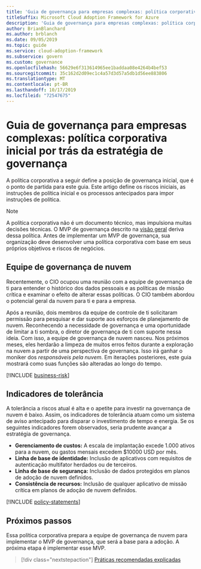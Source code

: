 ```yaml
---
title: 'Guia de governança para empresas complexas: política corporativa inicial por trás da estratégia de governança'
titleSuffix: Microsoft Cloud Adoption Framework for Azure
description: 'Guia de governança para empresas complexas: política corporativa inicial por trás da estratégia de governança'
author: BrianBlanchard
ms.author: brblanch
ms.date: 09/05/2019
ms.topic: guide
ms.service: cloud-adoption-framework
ms.subservice: govern
ms.custom: governance
ms.openlocfilehash: 56629e6f313614965ee1baddaa08e4264b4bef53
ms.sourcegitcommit: 35c162d2d09ec1c4a57d3d57a5db1d56ee883806
ms.translationtype: MT
ms.contentlocale: pt-BR
ms.lasthandoff: 10/17/2019
ms.locfileid: "72547675"
---
```

# <a name="governance-guide-for-complex-enterprises-initial-corporate-policy-behind-the-governance-strategy"></a>Guia de governança para empresas complexas: política corporativa inicial por trás da estratégia de governança

A política corporativa a seguir define a posição de governança inicial, que é o ponto de partida para este guia. Este artigo define os riscos iniciais, as instruções de política inicial e os processos antecipados para impor instruções de política.

> [!NOTE]
>A política corporativa não é um documento técnico, mas impulsiona muitas decisões técnicas. O MVP de governança descrito na [visão geral](./index.md) deriva dessa política. Antes de implementar um MVP de governança, sua organização deve desenvolver uma política corporativa com base em seus próprios objetivos e riscos de negócios.

## <a name="cloud-governance-team"></a>Equipe de governança de nuvem

Recentemente, o CIO ocupou uma reunião com a equipe de governança de ti para entender o histórico dos dados pessoais e as políticas de missão crítica e examinar o efeito de alterar essas políticas. O CIO também abordou o potencial geral da nuvem para ti e para a empresa.

Após a reunião, dois membros da equipe de controle de ti solicitaram permissão para pesquisar e dar suporte aos esforços de planejamento de nuvem. Reconhecendo a necessidade de governança e uma oportunidade de limitar a ti sombra, o diretor de governança de ti com suporte nessa ideia. Com isso, a equipe de governança de nuvem nasceu. Nos próximos meses, eles herdarão a limpeza de muitos erros feitos durante a exploração na nuvem a partir de uma perspectiva de governança. Isso irá ganhar o moniker dos _responsáveis pela nuvem_. Em iterações posteriores, este guia mostrará como suas funções são alteradas ao longo do tempo.

[!INCLUDE [business-risk](../../../../includes/business-risks.md)]

## <a name="tolerance-indicators"></a>Indicadores de tolerância

A tolerância a riscos atual é alta e o apetite para investir na governança de nuvem é baixo. Assim, os indicadores de tolerância atuam como um sistema de aviso antecipado para disparar o investimento de tempo e energia. Se os seguintes indicadores forem observados, seria prudente avançar a estratégia de governança.

- **Gerenciamento de custos:** A escala de implantação excede 1.000 ativos para a nuvem, ou gastos mensais excedem $10000 USD por mês.
- **Linha de base de identidade:** Inclusão de aplicativos com requisitos de autenticação multifator herdados ou de terceiros.
- **Linha de base de segurança:** Inclusão de dados protegidos em planos de adoção de nuvem definidos.
- **Consistência de recursos:** Inclusão de qualquer aplicativo de missão crítica em planos de adoção de nuvem definidos.

[!INCLUDE [policy-statements](../../../../includes/policy-statements.md)]

## <a name="next-steps"></a>Próximos passos

Essa política corporativa prepara a equipe de governança de nuvem para implementar o MVP de governança, que será a base para a adoção. A próxima etapa é implementar esse MVP.

> [!div class="nextstepaction"]
> [Práticas recomendadas explicadas](./prescriptive-guidance.md)
